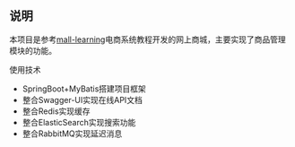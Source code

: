 ## 说明

本项目是参考[mall-learning](https://github.com/macrozheng/mall-learning)电商系统教程开发的网上商城，主要实现了商品管理模块的功能。

使用技术

- SpringBoot+MyBatis搭建项目框架
- 整合Swagger-UI实现在线API文档
- 整合Redis实现缓存
- 整合ElasticSearch实现搜索功能
- 整合RabbitMQ实现延迟消息
